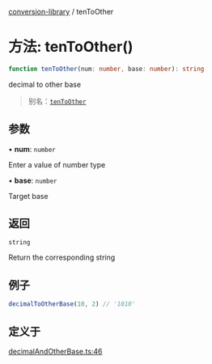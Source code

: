 [conversion-library](../index.md) / tenToOther

# 方法: tenToOther()

```ts
function tenToOther(num: number, base: number): string
```

decimal to other base

> 别名：[`tenToOther`](tenToOther)

## 参数

• **num**: `number`

Enter a value of number type

• **base**: `number`

Target base

## 返回

`string`

Return the corresponding string

## 例子

```ts
decimalToOtherBase(10, 2) // '1010'
```

## 定义于

[decimalAndOtherBase.ts:46](https://github.com/fxss5201/conversion-library/blob/62e199dff57fbcee5e201018ddb80c7cf1e5a7b7/lib/decimal-conversion/decimalAndOtherBase.ts#L46)
